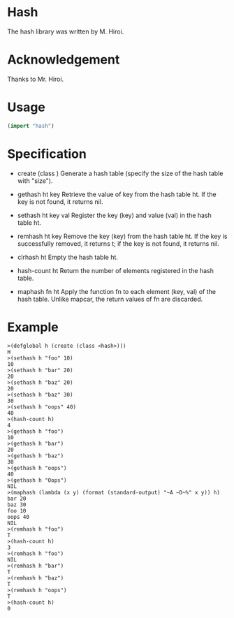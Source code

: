 # Hash 

The hash library was written by M. Hiroi.

# Acknowledgement
Thanks to Mr. Hiroi.

# Usage 

```lisp
(import "hash")

```

# Specification

- create (class <hash>)
Generate a hash table (specify the size of the hash table with "size").

- gethash ht key
Retrieve the value of key from the hash table ht. If the key is not found, it returns nil.

- sethash ht key val
Register the key (key) and value (val) in the hash table ht.

- remhash ht key
Remove the key (key) from the hash table ht. If the key is successfully removed, it returns t; if the key is not found, it returns nil.

- clrhash ht
Empty the hash table ht.

- hash-count ht
Return the number of elements registered in the hash table.

- maphash fn ht
Apply the function fn to each element (key, val) of the hash table. Unlike mapcar, the return values of fn are discarded.


# Example

```
>(defglobal h (create (class <hash>)))
H
>(sethash h "foo" 10)
10
>(sethash h "bar" 20)
20
>(sethash h "baz" 20)
20
>(sethash h "baz" 30)
30
>(sethash h "oops" 40)
40
>(hash-count h)
4
>(gethash h "foo")
10
>(gethash h "bar")
20
>(gethash h "baz")
30
>(gethash h "oops")
40
>(gethash h "Oops")
NIL
>(maphash (lambda (x y) (format (standard-output) "~A ~D~%" x y)) h)
bar 20
baz 30
foo 10
oops 40
NIL
>(remhash h "foo")
T
>(hash-count h)
3
>(remhash h "foo")
NIL
>(remhash h "bar")
T
>(remhash h "baz")
T
>(remhash h "oops")
T
>(hash-count h)
0

```